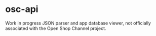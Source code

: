 # osc-api
Work in progress JSON parser and app database viewer, not officially associated with the Open Shop Channel project.
